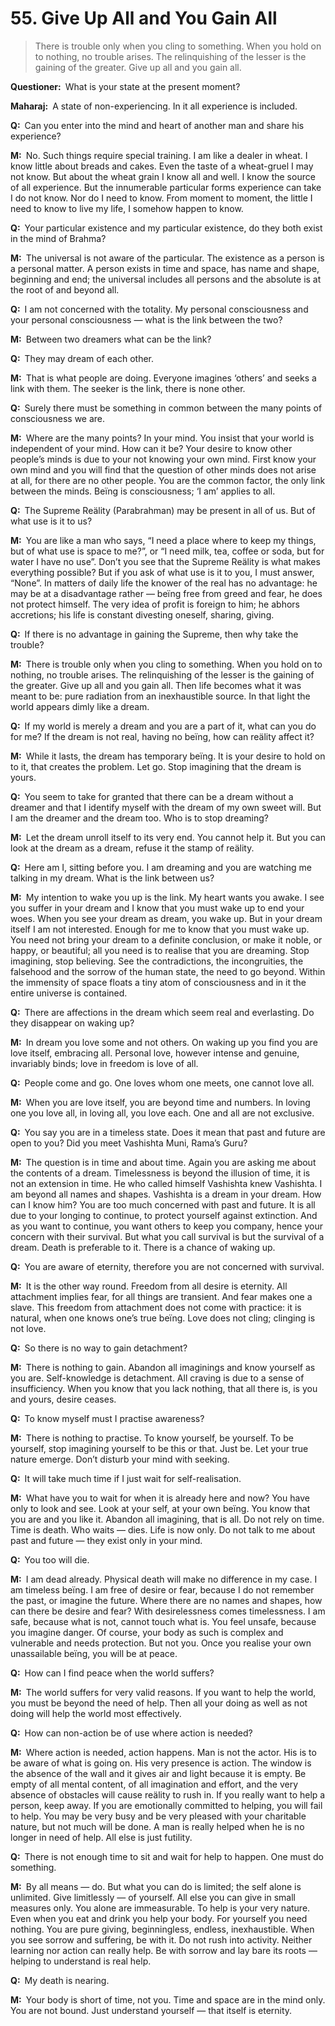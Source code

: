 # 55. Give Up All and You Gain All

>There is trouble only when you cling to something. When you hold on to nothing, no trouble arises. The relinquishing of the lesser is the gaining of the greater. Give up all and you gain all.

**Questioner:**&ensp;What is your state at the present moment?

**Maharaj:**&ensp;A state of non-experiencing. In it all experience is included.

**Q:**&ensp;Can you enter into the mind and heart of another man and share his experience?

**M:**&ensp;No. Such things require special training. I am like a dealer in wheat. I know little about breads and cakes. Even the taste of a wheat-gruel I may not know. But about the wheat grain I know all and well. I know the source of all experience. But the innumerable particular forms experience can take I do not know. Nor do I need to know. From moment to moment, the little I need to know to live my life, I somehow happen to know.

**Q:**&ensp;Your particular existence and my particular existence, do they both exist in the mind of <span data-tippy-content="One of the gods of the Hindu trinity: Brahma, the creator; Vishnu, the preserver; Shiva, the destroyer.">Brahma</span>?

**M:**&ensp;The universal is not aware of the particular. The existence as a person is a personal matter. A person exists in time and space, has name and shape, beginning and end; the universal includes all persons and the absolute is at the root of and beyond all.

**Q:**&ensp;I am not concerned with the totality. My personal consciousness and your personal consciousness — what is the link between the two?

**M:**&ensp;Between two dreamers what can be the link?

**Q:**&ensp;They may dream of each other.

**M:**&ensp;That is what people are doing. Everyone imagines ‘others’ and seeks a link with them. The seeker is the link, there is none other.

**Q:**&ensp;Surely there must be something in common between the many points of consciousness we are.

**M:**&ensp;Where are the many points? In your mind. You insist that your world is independent of your mind. How can it be? Your desire to know other people’s minds is due to your not knowing your own mind. First know your own mind and you will find that the question of other minds does not arise at all, for there are no other people. You are the common factor, the only link between the minds. Beïng is consciousness; ‘I am’ applies to all.

**Q:**&ensp;The Supreme Reälity (<span data-tippy-content="The Supreme Reälity.">Parabrahman</span>) may be present in all of us. But of what use is it to us?

**M:**&ensp;You are like a man who says, “I need a place where to keep my things, but of what use is space to me?”, or “I need milk, tea, coffee or soda, but for water I have no use”. Don’t you see that the Supreme Reälity is what makes everything possible? But if you ask of what use is it to you, I must answer, “None”. In matters of daily life the knower of the real has no advantage: he may be at a disadvantage rather — beïng free from greed and fear, he does not protect himself. The very idea of profit is foreign to him; he abhors accretions; his life is constant divesting oneself, sharing, giving.

**Q:**&ensp;If there is no advantage in gaining the Supreme, then why take the trouble?

**M:**&ensp;There is trouble only when you cling to something. When you hold on to nothing, no trouble arises. The relinquishing of the lesser is the gaining of the greater. Give up all and you gain all. Then life becomes what it was meant to be: pure radiation from an inexhaustible source. In that light the world appears dimly like a dream.

**Q:**&ensp;If my world is merely a dream and you are a part of it, what can you do for me? If the dream is not real, having no beïng, how can reälity affect it?

**M:**&ensp;While it lasts, the dream has temporary beïng. It is your desire to hold on to it, that creates the problem. Let go. Stop imagining that the dream is yours.

**Q:**&ensp;You seem to take for granted that there can be a dream without a dreamer and that I identify myself with the dream of my own sweet will. But I am the dreamer and the dream too. Who is to stop dreaming?

**M:**&ensp;Let the dream unroll itself to its very end. You cannot help it. But you can look at the dream as a dream, refuse it the stamp of reälity.

**Q:**&ensp;Here am I, sitting before you. I am dreaming and you are watching me talking in my dream. What is the link between us?

**M:**&ensp;My intention to wake you up is the link. My heart wants you awake. I see you suffer in your dream and I know that you must wake up to end your woes. When you see your dream as dream, you wake up. But in your dream itself I am not interested. Enough for me to know that you must wake up. You need not bring your dream to a definite conclusion, or make it noble, or happy, or beautiful; all you need is to realise that you are dreaming. Stop imagining, stop believing. See the contradictions, the incongruities, the falsehood and the sorrow of the human state, the need to go beyond. Within the immensity of space floats a tiny atom of consciousness and in it the entire universe is contained.

**Q:**&ensp;There are affections in the dream which seem real and everlasting. Do they disappear on waking up?

**M:**&ensp;In dream you love some and not others. On waking up you find you are love itself, embracing all. Personal love, however intense and genuine, invariably binds; love in freedom is love of all.

**Q:**&ensp;People come and go. One loves whom one meets, one cannot love all.

**M:**&ensp;When you are love itself, you are beyond time and numbers. In loving one you love all, in loving all, you love each. One and all are not exclusive.

**Q:**&ensp;You say you are in a timeless state. Does it mean that past and future are open to you? Did you meet Vashishta Muni, Rama’s <span data-tippy-content="Spiritual teacher, preceptor.">Guru</span>?

**M:**&ensp;The question is in time and about time. Again you are asking me about the contents of a dream. Timelessness is beyond the illusion of time, it is not an extension in time. He who called himself Vashishta knew Vashishta. I am beyond all names and shapes. Vashishta is a dream in your dream. How can I know him? You are too much concerned with past and future. It is all due to your longing to continue, to protect yourself against extinction. And as you want to continue, you want others to keep you company, hence your concern with their survival. But what you call survival is but the survival of a dream. Death is preferable to it. There is a chance of waking up.

**Q:**&ensp;You are aware of eternity, therefore you are not concerned with survival.

**M:**&ensp;It is the other way round. Freedom from all desire is eternity. All attachment implies fear, for all things are transient. And fear makes one a slave. This freedom from attachment does not come with practice: it is natural, when one knows one’s true beïng. Love does not cling; clinging is not love.

**Q:**&ensp;So there is no way to gain detachment?

**M:**&ensp;There is nothing to gain. Abandon all imaginings and know yourself as you are. Self-knowledge is detachment. All craving is due to a sense of insufficiency. When you know that you lack nothing, that all there is, is you and yours, desire ceases.

**Q:**&ensp;To know myself must I practise awareness?

**M:**&ensp;There is nothing to practise. To know yourself, be yourself. To be yourself, stop imagining yourself to be this or that. Just be. Let your true nature emerge. Don’t disturb your mind with seeking.

**Q:**&ensp;It will take much time if I just wait for self-realisation.

**M:**&ensp;What have you to wait for when it is already here and now? You have only to look and see. Look at your self, at your own beïng. You know that you are and you like it. Abandon all imagining, that is all. Do not rely on time. Time is death. Who waits — dies. Life is now only. Do not talk to me about past and future — they exist only in your mind.

**Q:**&ensp;You too will die.

**M:**&ensp;I am dead already. Physical death will make no difference in my case. I am timeless beïng. I am free of desire or fear, because I do not remember the past, or imagine the future. Where there are no names and shapes, how can there be desire and fear? With desirelessness comes timelessness. I am safe, because what is not, cannot touch what is. You feel unsafe, because you imagine danger. Of course, your body as such is complex and vulnerable and needs protection. But not you. Once you realise your own unassailable beïng, you will be at peace.

**Q:**&ensp;How can I find peace when the world suffers?

**M:**&ensp;The world suffers for very valid reasons. If you want to help the world, you must be beyond the need of help. Then all your doing as well as not doing will help the world most effectively.

**Q:**&ensp;How can non-action be of use where action is needed?

**M:**&ensp;Where action is needed, action happens. Man is not the actor. His is to be aware of what is going on. His very presence is action. The window is the absence of the wall and it gives air and light because it is empty. Be empty of all mental content, of all imagination and effort, and the very absence of obstacles will cause reälity to rush in. If you really want to help a person, keep away. If you are emotionally committed to helping, you will fail to help. You may be very busy and be very pleased with your charitable nature, but not much will be done. A man is really helped when he is no longer in need of help. All else is just futility.

**Q:**&ensp;There is not enough time to sit and wait for help to happen. One must do something.

**M:**&ensp;By all means — do. But what you can do is limited; the self alone is unlimited. Give limitlessly — of yourself. All else you can give in small measures only. You alone are immeasurable. To help is your very nature. Even when you eat and drink you help your body. For yourself you need nothing. You are pure giving, beginningless, endless, inexhaustible. When you see sorrow and suffering, be with it. Do not rush into activity. Neither learning nor action can really help. Be with sorrow and lay bare its roots — helping to understand is real help.

**Q:**&ensp;My death is nearing.

**M:**&ensp;Your body is short of time, not you. Time and space are in the mind only. You are not bound. Just understand yourself — that itself is eternity.

<script>
export default {
  props: ["slot-key"],
  mounted () {
    tippy("[data-tippy-content]", {allowHTML: true});
  }
}
</script>